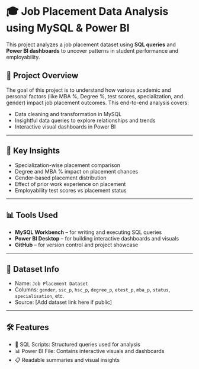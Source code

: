 # 🎓 Job Placement Data Analysis using MySQL & Power BI

This project analyzes a job placement dataset using **SQL queries** and **Power BI dashboards** to uncover patterns in student performance and employability.

## 📌 Project Overview

The goal of this project is to understand how various academic and personal factors (like MBA %, Degree %, test scores, specialization, and gender) impact job placement outcomes. This end-to-end analysis covers:

- Data cleaning and transformation in MySQL
- Insightful data queries to explore relationships and trends
- Interactive visual dashboards in Power BI

---

## 🧠 Key Insights

- Specialization-wise placement comparison
- Degree and MBA % impact on placement chances
- Gender-based placement distribution
- Effect of prior work experience on placement
- Employability test scores vs placement status

---

## 📊 Tools Used

- **MySQL Workbench** – for writing and executing SQL queries
- **Power BI Desktop** – for building interactive dashboards and visuals
- **GitHub** – for version control and project showcase

---

## 📂 Dataset Info

- Name: `Job Placement Dataset`
- Columns: `gender`, `ssc_p`, `hsc_p`, `degree_p`, `etest_p`, `mba_p`, `status`, `specialisation`, etc.
- Source: [Add dataset link here if public]

---

## 🛠️ Features

- 📁 SQL Scripts: Structured queries used for analysis
- 📊 Power BI File: Contains interactive visuals and dashboards
- 📋 Readable summaries and visual insights
